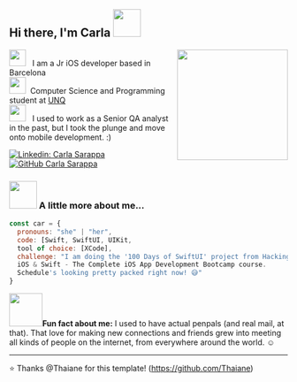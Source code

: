 <h2> Hi there, I'm Carla <img src="https://media0.giphy.com/media/S8Gj5ShbFsH011mZIS/giphy.gif" width="50"></h2>
<img align='right' src="https://media2.giphy.com/media/L12Zh0n6ut42L1CeJg/giphy.gif" width="200">
<p><img src="https://media2.giphy.com/media/gLzyDbZHPBPkGmzvQH/giphy.gif" width="30">&nbsp;&nbsp;&nbsp;I am a Jr iOS developer based in Barcelona</br>
<img src="https://media2.giphy.com/media/gLzyDbZHPBPkGmzvQH/giphy.gif" width="30">&nbsp;&nbsp;Computer Science and Programming student at <a href="https://www.unq.edu.ar/">UNQ</a><br>
<img src="https://media2.giphy.com/media/gLzyDbZHPBPkGmzvQH/giphy.gif" width="30">&nbsp;&nbsp;&nbsp;I used to work as a Senior QA analyst in the past, but I took the plunge and move onto mobile development. :)
</p>

[![Linkedin: Carla Sarappa](https://img.shields.io/badge/-CarlaSarappa-blue?style=flat-square&logo=Linkedin&logoColor=white&link=https://www.linkedin.com/in/carlasarappa/)](https://www.linkedin.com/in/carlasarappa/)
[![GitHub Carla Sarappa](https://img.shields.io/github/followers/carlasarappa?label=follow&style=social)](https://github.com/carlasarappa)


### <img src="https://media3.giphy.com/media/ihAXNlpbVHMYiJy9ZP/giphy.gif" width="50"> A little more about me...  

```javascript
const car = {
  pronouns: "she" | "her",
  code: [Swift, SwiftUI, UIKit,
  tool of choice: [XCode],
  challenge: "I am doing the '100 Days of SwiftUI' project from Hacking With Swift (Paul Hudson), checking out Appcoda's iOS Programming book and Dr Angela Yu's 
  iOS & Swift - The Complete iOS App Development Bootcamp course. 
  Schedule's looking pretty packed right now! 😅"
}
```

<p><img src="https://media1.giphy.com/media/dUfpiUa5Qr4LspOwhL/giphy.gif" width="60"><b>Fun fact about me:</b> I used to have actual penpals (and real mail, at that). That love for making new connections and friends grew into meeting all kinds of people on the internet, from everywhere around the world. ☺️</p>

---

⭐️ Thanks @Thaiane for this template! (https://github.com/Thaiane)

<!--
**carlasarappa/carlasarappa** is a ✨ _special_ ✨ repository because its `README.md` (this file) appears on your GitHub profile.

Here are some ideas to get you started:

- 🔭 I’m currently working on ...
- 🌱 I’m currently learning ...
- 👯 I’m looking to collaborate on ...
- 🤔 I’m looking for help with ...
- 💬 Ask me about ...
- 📫 How to reach me: ...
- 😄 Pronouns: ...
- ⚡ Fun fact: ...
### Hi there 👋
-->
